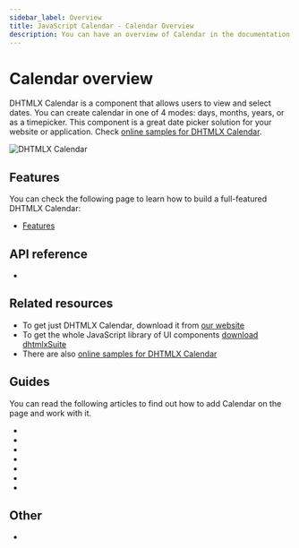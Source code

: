 ```yaml
---
sidebar_label: Overview
title: JavaScript Calendar - Calendar Overview
description: You can have an overview of Calendar in the documentation of the DHTMLX JavaScript UI library. Browse developer guides and API reference, try out code examples and live demos, and download a free 30-day evaluation version of DHTMLX Suite 7.
---
```


# Calendar overview

DHTMLX Calendar is a component that allows users to view and select dates. You can create calendar in one of 4 modes: days, months, years, or as a timepicker. This component is a great date picker solution for your website or application. Check [online samples for DHTMLX Calendar](https://snippet.dhtmlx.com/all?tag=calendar).  

![DHTMLX Calendar](../assets/calendar/calendar_front.png)

## Features

You can check the following page to learn how to build a full-featured DHTMLX Calendar:

- [Features](calendar/features.md)

## API reference

- [](api/api_overview.md)

## Related resources

- To get just DHTMLX Calendar, download it from [our website](https://dhtmlx.com/docs/products/dhtmlxCalendar/download.shtml)
- To get the whole JavaScript library of UI components [download dhtmlxSuite](https://dhtmlx.com/docs/products/dhtmlxSuite/download.shtml)
- There are also [online samples for DHTMLX Calendar](https://snippet.dhtmlx.com/all?tag=calendar)  
  
## Guides

You can read the following articles to find out how to add Calendar on the page and work with it.

- [](how_to_start.md)
- [](configuring.md)
- [](localizing_calendar.md)  
- [](operating_calendar.md)
- [](datepicker.md)
- [](customization.md)
- [](handling_events.md)  

## Other

- [](../migration.md)
